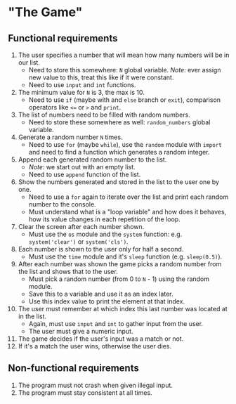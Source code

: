 # "The Game"

## Functional requirements

1. The user specifies a number that will mean how many numbers will be in our list.
    * Need to store this somewhere: `N` global variable. *Note*: ever assign new value to this, treat this like if it were constant.
    * Need to use `input` and `int` functions.
1. The minimum value for `N` is 3, the max is 10.
    * Need to use `if` (maybe with and `else` branch or `exit`), comparison operators like `<=` or `>` and `print`.
1. The list of numbers need to be filled with random numbers.
    * Need to store these somewhere as well: `random_numbers` global variable.
1. Generate a random number `N` times.
    * Need to use `for` (maybe `while`), use the `random` module with `import` and need to find a function which generates a random integer.
1. Append each generated random number to the list.
    * *Note*: we start out with an empty list.
    * Need to use `append` function of the list.
1. Show the numbers generated and stored in the list to the user one by one.
    * Need to use a `for` again to iterate over the list and print each random number to the console.
    * Must understand what is a "loop variable" and how does it behaves, how its value changes in each repetition of the loop.
1. Clear the screen after each number shown.
    * Must use the `os` module and the `system` function: e.g. `system('clear')` or `system('cls')`.
1. Each number is shown to the user only for half a second.
    * Must use the `time` module and it's `sleep` function (e.g. `sleep(0.5)`). 
1. After each number was shown the game picks a random number from the list and shows that to the user.
    * Must pick a random number (from 0 to `N` - 1) using the random module.
    * Save this to a variable and use it as an index later.
    * Use this index value to print the element at that index.
1. The user must remember at which index this last number was located at in the list.
    * Again, must use `input` and `int` to gather input from the user.
    * The user must give a numeric input.
1. The game decides if the user's input was a match or not.
1. If it's a match the user wins, otherwise the user dies.

## Non-functional requirements

1. The program must not crash when given illegal input.
1. The program must stay consistent at all times.
